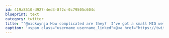 ```yaml
---
id: 419a8510-d927-4ed3-8f2c-0c79505c604c
blueprint: text
category: twitter
title: "'@nickwynja How complicated are they?  I've got a small MIG welder"
caption: '<span class="username username_linked">@<a href="https://twitter.com/nickwynja" title="Nick Wynja">nickwynja</a></span> How complicated are they?  I''ve got a small MIG welder'
---
```

